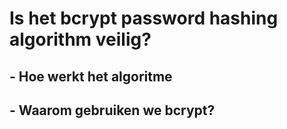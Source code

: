 # Is het bcrypt password hashing algorithm veilig? 

## - Hoe werkt het algoritme
## - Waarom gebruiken we bcrypt?